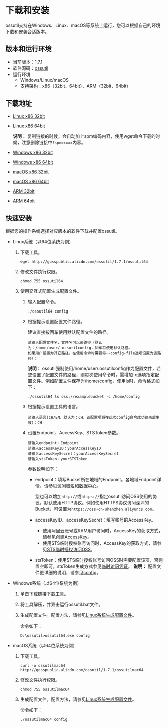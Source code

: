# 下载和安装

ossutil支持在Windows、Linux、macOS等系统上运行，您可以根据自己的环境下载和安装合适版本。

## 版本和运行环境

-   当前版本：1.7.1
-   软件源码：[ossutil](https://github.com/aliyun/ossutil)
-   运行环境
    -   Windows/Linux/macOS
    -   支持架构：x86（32bit、64bit）、ARM（32bit、64bit）

## 下载地址

-   [Linux x86 32bit](https://gosspublic.alicdn.com/ossutil/1.7.1/ossutil32)
-   [Linux x86 64bit](https://gosspublic.alicdn.com/ossutil/1.7.1/ossutil64)

    **说明：** 复制链接的时候，会自动加上spm编码内容，使用wget命令下载的时候，注意删除链接中`?spm=xxxx`内容。

-   [Windows x86 32bit](https://gosspublic.alicdn.com/ossutil/1.7.1/ossutil32.zip)
-   [Windows x86 64bit](https://gosspublic.alicdn.com/ossutil/1.7.1/ossutil64.zip)
-   [macOS x86 32bit](https://gosspublic.alicdn.com/ossutil/1.7.1/ossutilmac32)
-   [macOS x86 64bit](https://gosspublic.alicdn.com/ossutil/1.7.1/ossutilmac64)
-   [ARM 32bit](https://gosspublic.alicdn.com/ossutil/1.7.1/ossutilarm32)
-   [ARM 64bit](https://gosspublic.alicdn.com/ossutil/1.7.1/ossutilarm64)

## 快速安装

根据您的操作系统选择对应版本的软件下载并配置ossutil。

-   Linux系统（以64位系统为例）
    1.  下载工具。

        ```
        wget http://gosspublic.alicdn.com/ossutil/1.7.1/ossutil64                           
        ```

    2.  修改文件执行权限。

        ```
        chmod 755 ossutil64
        ```

    3.  使用交互式配置生成配置文件。

        1.  输入配置命令。

            ```
            ./ossutil64 config
            ```

        2.  根据提示设置配置文件路径。

            建议直接按回车使用默认配置文件的路径。

            ```
            请输入配置文件名，文件名可以带路径（默认为：/home/user/.ossutilconfig，回车将使用默认路径。
            如果用户设置为其它路径，在使用命令时需要将--config-file选项设置为该路径）： 
            ```

            **说明：** ossutil强制使用/home/user/.ossutilconfig作为配置文件，若您设置了配置文件的路径，则每次使用命令时，需增加-c选项指定配置文件。例如配置文件保存为/home/config，使用ls时，命令格式如下：

            ```
            ./ossutil64 ls oss://examplebucket -c /home/config
            ```

        3.  根据提示设置工具的语言。

            ```
            请输入语言(CH/EN，默认为：CH，该配置项将在此次config命令成功结束后生效)：CH 
            ```

        4.  设置Endpoint、AccessKey、STSToken参数。

            ```
            请输入endpoint：Endpoint
            请输入accessKeyID：yourAccessKeyID 
            请输入accessKeySecret：yourAccessKeySecret
            请输入stsToken：yourSTSToken
            ```

            参数说明如下：

            -   endpoint：填写Bucket所在地域的Endpoint。各地域Endpoint详情，请参见[访问域名和数据中心](/intl.zh-CN/开发指南/访问域名（Endpoint）/访问域名和数据中心.md)。

                您也可以增加`http://`或`https://`指定ossutil访问OSS使用的协议，默认使用HTTP协议。例如使用HTTPS协议访问深圳的Bucket，可设置为`https://oss-cn-shenzhen.aliyuncs.com`。

            -   accessKeyID、accessKeySecret：填写账号的AccessKey。
                -   使用阿里云账号或RAM用户访问时，AccessKey的获取方式，请参见[创建AccessKey]()。
                -   使用STS临时授权账号访问时，AccessKey的获取方式，请参见[STS临时授权访问OSS](/intl.zh-CN/开发指南/数据安全/访问控制/STS临时授权访问OSS.md)。
            -   stsToken：使用STS临时授权账号访问OSS时需要配置该项，否则置空即可。stsToken生成方式参见[临时访问凭证](/intl.zh-CN/开发指南/对象/文件（Object）/上传文件（Object）/授权给第三方上传.md)。
        **说明：** 配置文件更详细的说明，请参见[config](/intl.zh-CN/常用工具/命令行工具ossutil/常用命令/config.md)。

-   Windows系统（以64位系统为例）
    1.  单击下载链接下载工具。
    2.  将工具解压，并双击运行ossutil.bat文件。
    3.  生成配置文件。配置方法，请参见[Linux系统生成配置文件](#li_j6f_g28_vfx)。

        命令如下：

        ```
        D:\ossutil>ossutil64.exe config
        ```

-   macOS系统（以64位系统为例）
    1.  下载工具。

        ```
        curl -o ossutilmac64 http://gosspublic.alicdn.com/ossutil/1.7.1/ossutilmac64
        ```

    2.  修改文件执行权限。

        ```
        chmod 755 ossutilmac64
        ```

    3.  生成配置文件。配置方法，请参见[Linux系统生成配置文件](#li_j6f_g28_vfx)。

        命令如下：

        ```
        ./ossutilmac64 config
        ```


